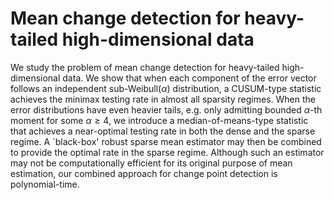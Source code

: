 # Mean change detection for heavy-tailed high-dimensional data

We study the problem of mean change detection for heavy-tailed high-dimensional data. We show that when each component of the error vector follows an independent sub-Weibull($\alpha$) distribution, a CUSUM-type statistic achieves the minimax testing rate in almost all sparsity regimes. When the error distributions have even heavier tails, e.g. only admitting bounded $\alpha$-th moment for some $\alpha \geq 4$, we introduce a median-of-means-type statistic that achieves a near-optimal testing rate in both the dense and the sparse regime. A `black-box' robust sparse mean estimator may then be combined to provide the optimal rate in the sparse regime. Although such an estimator may not be computationally efficient for its original purpose of mean estimation, our combined approach for change point detection is polynomial-time.
